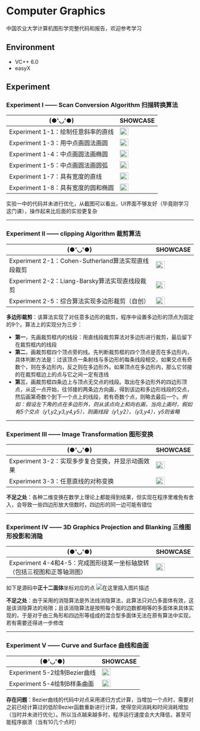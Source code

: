 # Computer Graphics
中国农业大学计算机图形学完整代码和报告，欢迎参考学习

## Environment
- VC++ 6.0
- easyX

## Experiment
### Experiment Ⅰ —— Scan Conversion Algorithm 扫描转换算法

| (●'◡'●) |  SHOWCASE |
|--|--|
| Experiment 1-1：绘制任意斜率的直线 | <img src="https://img-blog.csdnimg.cn/2021012422353524.png?x-oss-process=image/watermark,type_ZmFuZ3poZW5naGVpdGk,shadow_10,text_aHR0cHM6Ly9ibG9nLmNzZG4ubmV0L3dlaXhpbl80MjgxNTg0Ng==,size_16,color_FFFFFF,t_70" width="50%"> |
| Experiment 1-3：用中点画圆法画圆 | <img src="https://img-blog.csdnimg.cn/202101242235593.png?x-oss-process=image/watermark,type_ZmFuZ3poZW5naGVpdGk,shadow_10,text_aHR0cHM6Ly9ibG9nLmNzZG4ubmV0L3dlaXhpbl80MjgxNTg0Ng==,size_16,color_FFFFFF,t_70" width="50%"> |
| Experiment 1-4：中点画圆法画椭圆 | <img src="https://img-blog.csdnimg.cn/2021012422364235.png?x-oss-process=image/watermark,type_ZmFuZ3poZW5naGVpdGk,shadow_10,text_aHR0cHM6Ly9ibG9nLmNzZG4ubmV0L3dlaXhpbl80MjgxNTg0Ng==,size_16,color_FFFFFF,t_70" width="50%"> |
| Experiment 1-5：中点画圆法画圆弧 | <img src="https://img-blog.csdnimg.cn/20210124223700589.png?x-oss-process=image/watermark,type_ZmFuZ3poZW5naGVpdGk,shadow_10,text_aHR0cHM6Ly9ibG9nLmNzZG4ubmV0L3dlaXhpbl80MjgxNTg0Ng==,size_16,color_FFFFFF,t_70" width="50%"> |
| Experiment 1-7：具有宽度的直线 | <img src="https://img-blog.csdnimg.cn/20210124223711180.png?x-oss-process=image/watermark,type_ZmFuZ3poZW5naGVpdGk,shadow_10,text_aHR0cHM6Ly9ibG9nLmNzZG4ubmV0L3dlaXhpbl80MjgxNTg0Ng==,size_16,color_FFFFFF,t_70" width="50%"> |
| Experiment 1-8：具有宽度的圆和椭圆 | <img src="https://img-blog.csdnimg.cn/2021012422372236.png?x-oss-process=image/watermark,type_ZmFuZ3poZW5naGVpdGk,shadow_10,text_aHR0cHM6Ly9ibG9nLmNzZG4ubmV0L3dlaXhpbl80MjgxNTg0Ng==,size_16,color_FFFFFF,t_70" width="50%"> |

实验一中的代码并未进行优化，从截图可以看出，UI界面不够友好（毕竟刚学习这门课），操作起来比后面的实验更复杂

---
### Experiment Ⅱ —— clipping Algorithm 裁剪算法

| (●'◡'●) |  SHOWCASE |
|--|--|
| Experiment 2-1：Cohen-Sutherland算法实现直线段裁剪 | <img src="https://img-blog.csdnimg.cn/20210124224226636.png?x-oss-process=image/watermark,type_ZmFuZ3poZW5naGVpdGk,shadow_10,text_aHR0cHM6Ly9ibG9nLmNzZG4ubmV0L3dlaXhpbl80MjgxNTg0Ng==,size_16,color_FFFFFF,t_70" width="50%"> |
| Experiment 2-2：Liang-Barsky算法实现直线段裁剪 | <img src="https://img-blog.csdnimg.cn/20210124224245160.png?x-oss-process=image/watermark,type_ZmFuZ3poZW5naGVpdGk,shadow_10,text_aHR0cHM6Ly9ibG9nLmNzZG4ubmV0L3dlaXhpbl80MjgxNTg0Ng==,size_16,color_FFFFFF,t_70" width="50%"> |
| Experiment 2-5：综合算法实现多边形裁剪（自创） | <img src="https://img-blog.csdnimg.cn/20210124224303776.png?x-oss-process=image/watermark,type_ZmFuZ3poZW5naGVpdGk,shadow_10,text_aHR0cHM6Ly9ibG9nLmNzZG4ubmV0L3dlaXhpbl80MjgxNTg0Ng==,size_16,color_FFFFFF,t_70" width="50%"> |

**多边形裁剪**：该算法实现了对任意多边形的裁剪，程序中设置多边形的顶点为固定的9个。算法上的实现分为三步：
- **第一**，先画裁剪框内的线段：用直线段裁剪算法对多边形进行裁剪，最后留下在裁剪框内的线段
- **第二**，画裁剪框四个顶点旁的线。先判断裁剪框的四个顶点是否在多边形内，具体判断方法是：过该顶点一条射线与多边形的每条线段相交，如果交点有奇数个，则在多边形内，反之则在多边形外。如果顶点在多边形内，那么它邻接的在裁剪框边上的点与它之间一定有连线
- **第三**，画裁剪框四条边上与顶点无交点的线段。取出在多边形外的四边形顶点，从这一点开始，往邻接的两条边方向画，得到该边和多边形线段的交点，然后画第奇数个到下一个点上的线段，若有奇数个点，则略去最后一个。*例如：假设左下角的点在多边形外，则从该点向上和向右画，当向上画时，假如有5个交点（y1,y2,y3,y4,y5），则画线段（y1,y2），（y3,y4），y5则省略*

---
### Experiment Ⅲ —— Image Transformation 图形变换

| (●'◡'●) |  SHOWCASE |
|--|--|
| Experiment 3-2：实现多步复合变换，并显示动画效果 | <img src="https://img-blog.csdnimg.cn/20210124224458203.png?x-oss-process=image/watermark,type_ZmFuZ3poZW5naGVpdGk,shadow_10,text_aHR0cHM6Ly9ibG9nLmNzZG4ubmV0L3dlaXhpbl80MjgxNTg0Ng==,size_16,color_FFFFFF,t_70" width="50%"> |
| Experiment 3-3：任意直线的对称变换 | <img src="https://img-blog.csdnimg.cn/20210124224513426.png?x-oss-process=image/watermark,type_ZmFuZ3poZW5naGVpdGk,shadow_10,text_aHR0cHM6Ly9ibG9nLmNzZG4ubmV0L3dlaXhpbl80MjgxNTg0Ng==,size_16,color_FFFFFF,t_70" width="50%"> |

**不足之处**：各种二维变换在数学上理论上都能得到结果，但实现在程序里难免有舍入，会导致一些四边形放大倍数时，四边形的同一边可能有错位

---
### Experiment Ⅳ —— 3D Graphics Projection and Blanking 三维图形投影和消隐

| (●'◡'●) |  SHOWCASE |
|--|--|
| Experiment 4-4和4-5：完成图形绕某一坐标轴旋转（包括三视图和正等轴测图） | <img src="https://img-blog.csdnimg.cn/20210124224556201.png?x-oss-process=image/watermark,type_ZmFuZ3poZW5naGVpdGk,shadow_10,text_aHR0cHM6Ly9ibG9nLmNzZG4ubmV0L3dlaXhpbl80MjgxNTg0Ng==,size_16,color_FFFFFF,t_70" width="50%"> |

如下是源码中**正十二面体**坐标对应的点
![在这里插入图片描述](https://img-blog.csdnimg.cn/20210124225241734.png?x-oss-process=image/watermark,type_ZmFuZ3poZW5naGVpdGk,shadow_10,text_aHR0cHM6Ly9ibG9nLmNzZG4ubmV0L3dlaXhpbl80MjgxNTg0Ng==,size_16,color_FFFFFF,t_70)

**不足之处**：由于采用的消隐算法是外法线消隐算法，此算法只对凸多面体有效，这是该消隐算法的局限；且该消隐算法是按照每个面的边数都相等的多面体来具体实现的，于是对于由三角形和四边形等组成的混合型多面体无法在原有算法中实现，若有需要还得进一步修改

---
### Experiment Ⅴ —— Curve and Surface 曲线和曲面

| (●'◡'●) |  SHOWCASE |
|--|--|
| Experiment 5-2绘制Bezier曲线 | <img src="https://img-blog.csdnimg.cn/20210124224901340.png?x-oss-process=image/watermark,type_ZmFuZ3poZW5naGVpdGk,shadow_10,text_aHR0cHM6Ly9ibG9nLmNzZG4ubmV0L3dlaXhpbl80MjgxNTg0Ng==,size_16,color_FFFFFF,t_70" width="50%"> |
| Experiment 5-4绘制B样条曲面 | <img src="https://img-blog.csdnimg.cn/20210124224916487.png?x-oss-process=image/watermark,type_ZmFuZ3poZW5naGVpdGk,shadow_10,text_aHR0cHM6Ly9ibG9nLmNzZG4ubmV0L3dlaXhpbl80MjgxNTg0Ng==,size_16,color_FFFFFF,t_70" width="50%"> |

**存在问题**：Bezier曲线的代码中对点采用递归方式计算，当增加一个点时，需要对之前已经计算过的低阶Bezier函数重新进行计算，使得空间消耗和时间消耗增加（当时并未进行优化）。所以当点越来越多时，程序运行速度会大大降低，甚至可能程序崩溃（当有10几个点时）
